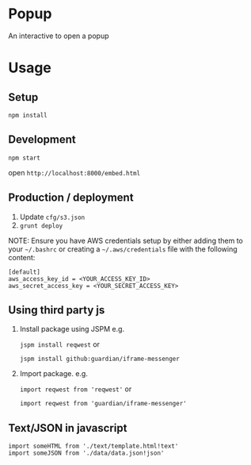 Popup 
=================================

An interactive to open a popup

Usage
=====

Setup
-----
`npm install`

Development
-----------
`npm start`

open `http://localhost:8000/embed.html`


Production / deployment
-----------------------

1. Update `cfg/s3.json`
2. `grunt deploy`

NOTE: Ensure you have AWS credentials setup by either adding them to your `~/.bashrc` or
creating a `~/.aws/credentials` file with the following content:

```
[default]
aws_access_key_id = <YOUR_ACCESS_KEY_ID>
aws_secret_access_key = <YOUR_SECRET_ACCESS_KEY>
```


Using third party js
--------------------
1. Install package using JSPM e.g.

	`jspm install reqwest` or

	`jspm install github:guardian/iframe-messenger`

2. Import package. e.g.

	`import reqwest from 'reqwest'` or

	`import reqwest from 'guardian/iframe-messenger'`

Text/JSON in javascript
-----------------------
```
import someHTML from './text/template.html!text'
import someJSON from './data/data.json!json'
```
